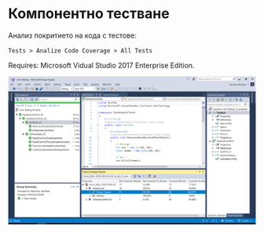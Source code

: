 # Компонентнo тестване
Анализ покритието на кода с тестове:
```
Tests > Analize Code Coverage > All Tests
```
Requires: Microsoft Vidual Studio 2017 Enterprise Edition.

![UnitTesting.png](UnitTesting.png)